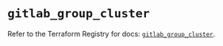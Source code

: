 # `gitlab_group_cluster`

Refer to the Terraform Registry for docs: [`gitlab_group_cluster`](https://registry.terraform.io/providers/gitlabhq/gitlab/17.7.1/docs/resources/group_cluster).
